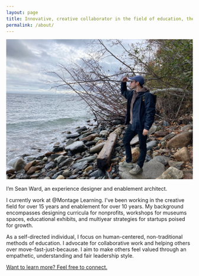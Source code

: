 ```yaml
---
layout: page
title: Innovative, creative collaborator in the field of education, the arts and design.
permalink: /about/
---
```

![](/images/2020-website-bio.jpg)

<p class="lead">I’m Sean Ward, an experience designer and enablement architect.</p>

I currently work at @Montage Learning. I've been working in the creative field for over 15 years and enablement for over 10 years. My background encompasses designing curricula for nonprofits, workshops for museums spaces, educational exhibits, and multiyear strategies for startups poised for growth.

As a self-directed individual, I focus on human-centered, non-traditional methods of education. I advocate for collaborative work and helping others over move-fast-just-because. I aim to make others feel valued through an empathetic, understanding and fair leadership style.

[Want to learn more? Feel free to connect.](https://www.linkedin.com/in/sean-ward/)
